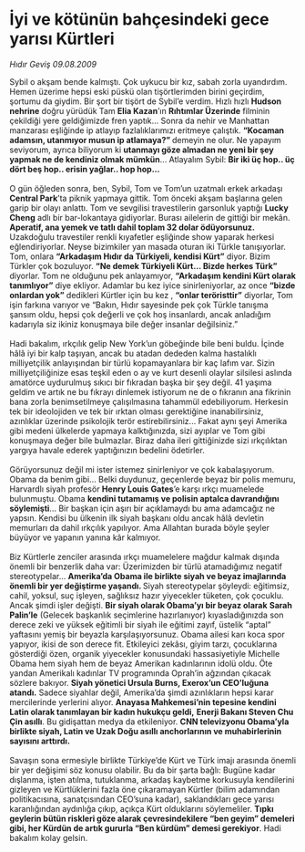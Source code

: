 # İyi ve kötünün bahçesindeki gece yarısı Kürtleri

*Hıdır Geviş 09.08.2009*

<div class="taraf_structure_2col_1zq">
<div class="margen_n">



 <p>Sybil o akşam bende kalmıştı. Çok uykucu bir kız, sabah zorla uyandırdım. Hemen üzerime hepsi eski püskü olan tişörtlerimden birini geçirdim, şortumu da giydim. Bir şort bir tişört de Sybil’e verdim. Hızlı hızlı <b>Hudson nehrine</b> doğru yürüdük Tam <b>Elia Kazan</b>’ın <b>Rıhtımlar Üzerinde</b> filminin çekildiği yere geldiğimizde fren yaptık... Sonra da nehir ve Manhattan manzarası eşliğinde ip atlayıp fazlalıklarımızı eritmeye çalıştık. <b>“Kocaman adamsın, utanmıyor musun ip atlamaya?” </b>demeyin ne olur. Ne yapayım seviyorum, ayrıca biliyorum ki <b>utanmayı göze almadan ne yeni bir şey yapmak ne de kendiniz olmak mümkün</b>... Atlayalım Sybil: <b>Bir iki üç hop.. üç dört beş hop.. erisin yağlar.. hop hop...</b> <br/><br/>O gün öğleden sonra, ben, Sybil, Tom ve Tom’un uzatmalı erkek arkadaşı <b>Central Park</b>’ta piknik yapmaya gittik. Tom önceki akşam başlarına gelen garip bir olayı anlattı. Tom ve sevgilisi travestilerin garsonluk yaptığı <b>Lucky Cheng</b> adlı bir bar-lokantaya gidiyorlar. Burası ailelerin de gittiği bir mekân. <b>Aperatif, ana yemek ve tatlı dahil toplam 32 dolar ödüyorsunuz.</b> Uzakdoğulu travestiler renkli kıyafetler eşliğinde show yaparak herkesi eğlendiriyorlar. Neyse bizimkiler yan masada oturan iki Türkle tanışıyorlar. Tom, onlara <b>“Arkadaşım Hıdır da Türkiyeli, kendisi Kürt”</b> diyor. Bizim Türkler çok bozuluyor. <b>“Ne demek Türkiyeli Kürt... Bizde herkes Türk”</b> diyorlar. Tom ne olduğunu pek anlayamıyor, <b>“Arkadaşım kendini Kürt olarak tanımlıyor”</b> diye ekliyor. Adamlar bu kez iyice sinirleniyorlar, az once <b>“bizde onlardan yok”</b> dedikleri Kürtler için bu kez , <b>“onlar teröristtir”</b> diyorlar, Tom işin farkına varıyor ve “Bakın, Hıdır sayesinde pek çok Türkle tanışma şansım oldu, hepsi çok değerli ve çok hoş insanlardı, ancak anladığım kadarıyla siz ikiniz konuşmaya bile değer insanlar değilsiniz.” <br/><br/>Hadi bakalım, ırkçılık gelip New York’un göbeğinde bile beni buldu. İçinde hâlâ iyi bir kalp taşıyan, ancak bu atadan dededen kalma hastalıklı milliyetçilik anlayışından bir türlü kopamayanlara bir kaç lafım var. Sizin milliyetçiliğinize esas teşkil eden o ay ve kurt desenli olaylar silsilesi aslında amatörce uydurulmuş sıkıcı bir fıkradan başka bir şey değil. 41 yaşıma geldim ve artık ne bu fıkrayı dinlemek istiyorum ne de o fıkranın ana fikrinin bana zorla benimsetilmeye çalışılmasına tahammül edebiliyorum. Herkesin tek bir ideolojiden ve tek bir ırktan olması gerektiğine inanabilirsiniz, azınlıklar üzerinde psikolojik terör estirebilirsiniz... Fakat aynı şeyi Amerika gibi medeni ülkelerde yapmaya kalktığınızda, sizi ayıplar ve Tom gibi konuşmaya değer bile bulmazlar. Biraz daha ileri gittiğinizde sizi ırkçılıktan yargıya havale ederek yaptığınızın bedelini ödetirler. <br/><br/>Görüyorsunuz değil mi ister istemez sinirleniyor ve çok kabalaşıyorum. Obama da benim gibi... Belki duydunuz, geçenlerde beyaz bir polis memuru, Harvardlı siyah profesör <b>Henry Louis</b> <b>Gates</b>’e karşı ırkçı muamelede bulunmuştu. Obama <b>kendini tutamamış ve polisin aptalca davrandığını söylemişti</b>... Bir başkan için aşırı bir açıklamaydı bu ama adamcağız ne yapsın. Kendisi bu ülkenin ilk siyah başkanı oldu ancak hâlâ devletin memurları da dahil ırkçılık yapılıyor. Ama Allahtan burada böyle şeyler büyüyor ve yapanın yanına kâr kalmıyor. <br/><br/>Biz Kürtlerle zenciler arasında ırkçı muamelelere mağdur kalmak dışında önemli bir benzerlik daha var: Üzerimizden bir türlü atamadığımız negatif stereotypelar... <b>Amerika’da Obama ile birlikte siyah ve beyaz imajlarında önemli bir yer değiştirme yaşandı. </b>Siyah stereotypelar şöyleydi: eğitimsiz, cahil, yoksul, suç işleyen, sağlıksız hazır yiyecekler tüketen, çok çocuklu. Ancak şimdi işler değişti. <b>Bir siyah olarak Obama’yı bir beyaz olarak</b> <b>Sarah Palin’le</b> (Gelecek başkanlık seçimlerine hazırlanıyor) kıyasladığınızda son derece zeki ve yüksek eğitimli bir siyah ile eğitimi zayıf, üstelik “aptal” yaftasını yemiş bir beyazla karşılaşıyorsunuz. Obama ailesi karı koca spor yapıyor, ikisi de son derece fit. Etkileyici zekâsı, giyim tarzı, çocuklarına gösterdiği özen, organik yiyecekler konusundaki hassasiyetiyle Michelle Obama hem siyah hem de beyaz Amerikan kadınlarının idolü oldu. Öte yandan Amerikalı kadınlar TV programında Oprah’in ağzından çıkacak sözlere bakıyor. <b>Siyah yönetici Ursula Burns, Exerox’un CEO’luğuna atandı.</b> Sadece siyahlar değil, Amerika’da şimdi azınlıkların hepsi karar mercilerinde yerlerini alıyor. <b>Anayasa Mahkemesi’nin tepesine kendini Latin olarak tanımlayan bir kadın hukukçu geldi,</b> <b>Enerji Bakanı Steven Chu Çin asıllı</b>. Bu gidişattan medya da etkileniyor. <b>CNN televizyonu Obama’yla birlikte siyah, Latin ve Uzak Doğu asıllı anchorlarının ve muhabirlerinin sayısını arttırdı.</b> <br/><br/>Savaşın sona ermesiyle birlikte Türkiye’de Kürt ve Türk imajı arasında önemli bir yer değişimi söz konusu olabilir. Bu da bir şarta bağlı: Bugüne kadar dışlanma, işten atılma, tutuklanma, arkadaş kaybetme korkusuyla kendilerini gizleyen ve Kürtlüklerini fazla öne çıkaramayan Kürtler (bilim adamından politikacısına, sanatçısından CEO’suna kadar), saklandıkları gece yarısı karanlığından aydınlığa çıkıp, açıkça Kürt olduklarını söylemeliler. <b>Tıpkı geylerin bütün riskleri göze alarak çevresindekilere “ben geyim” demeleri gibi, her Kürdün de artık gururla “Ben kürdüm” demesi gerekiyor</b>. Hadi bakalım kolay gelsin.</p>
<br/>
<br/>
<br/>



<br/>


<div id="taraf_not">
</div>

</div>


</div>
